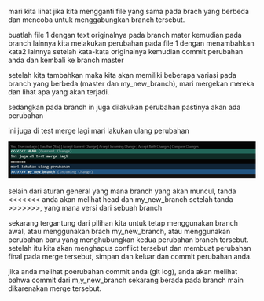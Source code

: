 mari kita lihat jika kita mengganti file yang sama pada brach yang berbeda dan mencoba untuk menggabungkan branch tersebut.

buatlah file 1 dengan text originalnya pada branch mater
kemudian pada branch lainnya kita melakukan perubahan pada file 1 dengan menambahkan kata2 lainnya setelah kata-kata originalnya
kemudian commit perubahan anda dan kembali ke branch master

setelah kita tambahkan maka kita akan memiliki beberapa variasi pada branch yang berbeda (master dan my_new_branch), mari mergekan mereka dan lihat apa yang akan terjadi.

sedangkan pada branch in juga dilakukan perubahan
pastinya akan ada perubahan

ini juga di test merge lagi
mari lakukan ulang perubahan

![](2023-02-19-01-19-25.png)

selain dari aturan general yang mana branch yang akan muncul, tanda <<<<<<< anda akan melihat head dan my_new_branch setelah tanda >>>>>>>, yang mana versi dari sebuah branch

sekarang tergantung dari pilihan kita untuk tetap menggunakan branch awal, atau menggunakan brach my_new_branch, atau menggunakan perubahan baru yang menghubungkan kedua perubahan branch tersebut.
setelah itu kita akan menghapus conflict tersebut dan membuat perubahan final pada merge tersebut, simpan dan keluar dan commit perubahan anda.

jika anda melihat poerubahan commit anda (git log), anda akan melihat bahwa commit dari m,y_new_branch sekarang berada pada branch main dikarenakan merge tersebut.